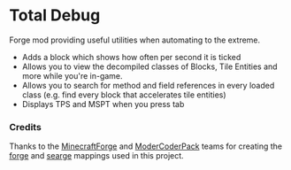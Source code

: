 # Total Debug
Forge mod providing useful utilities when automating to the extreme.

- Adds a block which shows how often per second it is ticked
- Allows you to view the decompiled classes of Blocks, Tile Entities and more while you're in-game.
- Allows you to search for method and field references in every loaded class (e.g. find every block that accelerates 
  tile entities)
- Displays TPS and MSPT when you press tab 

### Credits

Thanks to the [MinecraftForge](https://github.com/MinecraftForge/) and [ModerCoderPack](https://github.com/ModCoderPack)
teams for creating the [forge](http://export.mcpbot.bspk.rs/stable/) and
[searge](https://github.com/MinecraftForge/MCPConfig/blob/master/versions/release/1.12.2/joined.tsrg) mappings used in 
this project.
